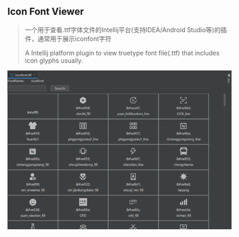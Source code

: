 ## Icon Font Viewer

> 一个用于查看.ttf字体文件的Intellij平台(支持IDEA/Android Studio等)的插件，通常用于展示iconfont字符
> 
> A Intellij platform plugin to view truetype font file(.ttf) that includes icon glyphs usually.

![img.png](img.png)